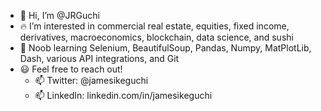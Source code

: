 - 👋 Hi, I’m @JRGuchi
- 🔥 I’m interested in commercial real estate, equities, fixed income, derivatives, macroeconomics, blockchain, data science, and sushi
- 🌱 Noob learning Selenium, BeautifulSoup, Pandas, Numpy, MatPlotLib, Dash, various API integrations, and Git
- 😃 Feel free to reach out!
  - 📫 Twitter: @jamesikeguchi
  - 📫 LinkedIn: linkedin.com/in/jamesikeguchi
